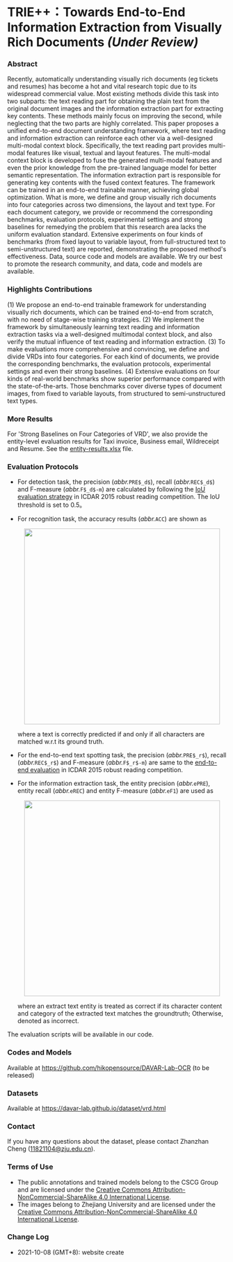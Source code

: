 # TRIE++：Towards End-to-End Information Extraction from Visually Rich Documents *(Under Review)*
### Abstract ##
Recently, automatically understanding visually rich documents (eg tickets and resumes) has become a hot and vital research topic due to its widespread commercial value. Most existing methods divide this task into two subparts: the text reading part for obtaining the plain text from the original document images and the information extraction part for extracting key contents. These methods mainly focus on improving the second, while neglecting that the two parts are highly correlated. This paper proposes a unified end-to-end document understanding framework, where text reading and information extraction can reinforce each other via a well-designed multi-modal context block. Specifically, the text reading part provides multi-modal features like visual, textual and layout features. The multi-modal context block is developed to fuse the generated multi-modal features and even the prior knowledge from the pre-trained language model for better semantic representation. The information extraction part is responsible for generating key contents with the fused context features. The framework can be trained in an end-to-end trainable manner, achieving global optimization. What is more, we define and group visually rich documents into four categories across two dimensions, the layout and text type. For each document category, we provide or recommend the corresponding benchmarks, evaluation protocols, experimental settings and strong baselines for remedying the problem that this research area lacks the uniform evaluation standard. Extensive experiments on four kinds of benchmarks (from fixed layout to variable layout, from full-structured text to semi-unstructured text) are reported, demonstrating the proposed method's effectiveness. Data, source code and models are available. We try our best to promote the research community, and data, code and models are available.

### Highlights Contributions
(1) We propose an end-to-end trainable framework for understanding visually rich documents, which can be trained end-to-end from scratch, with no need of stage-wise training strategies. 
(2) We implement the framework by simultaneously learning text reading and information extraction tasks via a well-designed multimodal context block, and also verify the mutual influence of text reading and information extraction. 
(3) To make evaluations more comprehensive and convincing, we define and divide VRDs into four categories. For each kind of documents, we provide the corresponding benchmarks, the evaluation protocols, experimental settings and even their strong baselines.
(4) Extensive evaluations on four kinds of real-world benchmarks show superior performance compared with the state-of-the-arts. Those benchmarks cover diverse types of document images, from fixed to variable layouts, from structured to semi-unstructured text types.

### More Results
For 'Strong Baselines on Four Categories of VRD', we also provide the entity-level evaluation results for Taxi invoice, Business email, Wildreceipt and Resume. See the [entity-results.xlsx](attachments/entity-results.xlsx) file.

### Evaluation Protocols
- For detection task, the precision (*abbr.*```PRE$_d$```), recall (*abbr.*```REC$_d$```) and F-measure (*abbr.*```F$_d$-m```) are calculated by following the [IoU evaluation strategy](https://rrc.cvc.uab.es/?ch=4&com=mymethods&task=1) in ICDAR 2015 robust reading competition. The IoU threshold is set to 0.5。
- For recognition task, the accuracy results (*abbr.*```ACC```) are shown as 
	<center><img src="attachments/acc.png" width="450"/></center>
   
    where a text is correctly predicted if and only if all characters are matched w.r.t its ground truth.
- For the end-to-end text spotting task, the precision (*abbr.*```PRE$_r$```), recall (*abbr.*```REC$_r$```) and F-measure (*abbr.*```F$_r$-m```) are same to the [end-to-end evaluation](https://rrc.cvc.uab.es/?ch=4&com=mymethods&task=1) in ICDAR 2015 robust reading competition.
- For the information extraction task, the entity precision (*abbr.*```ePRE```), entity recall (*abbr.*```eREC```) and entity F-measure (*abbr.*```eF1```) are used as
     <center><img src="attachments/ef1.png"width="450"/></center>
	
    where an extract text entity is treated as correct if its character content and category of the extracted text matches the groundtruth; Otherwise, denoted as incorrect. 
    

The evaluation scripts will be available in our code. 

### Codes and Models
Available at https://github.com/hikopensource/DAVAR-Lab-OCR (to be released)

### Datasets
Available at https://davar-lab.github.io/dataset/vrd.html

### Contact ##
If you have any questions about the dataset, please contact Zhanzhan Cheng (11821104@zju.edu.cn).

### Terms of Use ##
- The public annotations and trained models belong to the CSCG Group and are licensed under the [Creative Commons Attribution-NonCommercial-ShareAlike 4.0 International License](http://creativecommons.org/licenses/by-nc-sa/4.0/).
- The images belong to Zhejiang University and are licensed under the [Creative Commons Attribution-NonCommercial-ShareAlike 4.0 International License](http://creativecommons.org/licenses/by-nc-sa/4.0/).

### Change Log ##
- 2021-10-08 (GMT+8): website create
